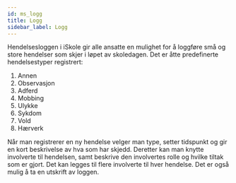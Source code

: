 ```yaml
---
id: ms_logg
title: Logg
sidebar_label: Logg
---
```


Hendelsesloggen i iSkole gir alle ansatte en mulighet for å loggføre små og store hendelser som skjer i løpet av skoledagen. Det er åtte predefinerte hendelsestyper registrert:
1. Annen
2. Observasjon
3. Adferd
4. Mobbing
5. Ulykke
6. Sykdom
7. Vold
8. Hærverk

Når man registrerer en ny hendelse velger man type, setter tidspunkt og gir en kort beskrivelse av hva som har skjedd. Deretter kan man knytte involverte til hendelsen, samt beskrive den involvertes rolle og hvilke tiltak som er gjort. Det kan legges til flere involverte til hver hendelse. Det er også mulig å ta en utskrift av loggen.
